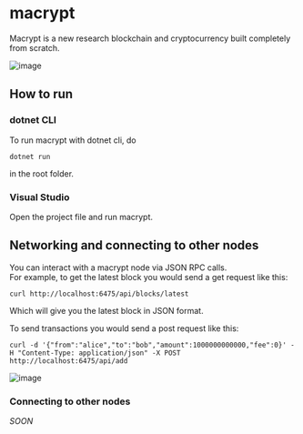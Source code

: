 # macrypt
Macrypt is a new research blockchain and cryptocurrency built completely from scratch.

![image](https://user-images.githubusercontent.com/55022497/121388312-adc48600-c94b-11eb-9ba6-60fa6ef1d0d6.png)

## How to run

### dotnet CLI

To run macrypt with dotnet cli, do
```shell
dotnet run
```
in the root folder.

### Visual Studio

Open the project file and run macrypt.

## Networking and connecting to other nodes

You can interact with a macrypt node via JSON RPC calls.   
For example, to get the latest block you would send a get request like this:   
```shell
curl http://localhost:6475/api/blocks/latest
```   
Which will give you the latest block in JSON format.

To send transactions you would send a post request like this:   
```shell
curl -d '{"from":"alice","to":"bob","amount":1000000000000,"fee":0}' -H "Content-Type: application/json" -X POST http://localhost:6475/api/add
```     
![image](https://user-images.githubusercontent.com/55022497/121389181-6f7b9680-c94c-11eb-9f90-49f7a4701094.png)

### Connecting to other nodes
*SOON*
